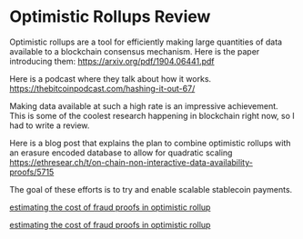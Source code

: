 Optimistic Rollups Review
===========

Optimistic rollups are a tool for efficiently making large quantities of data available to a blockchain consensus mechanism. Here is the paper introducing them: https://arxiv.org/pdf/1904.06441.pdf

Here is a podcast where they talk about how it works. https://thebitcoinpodcast.com/hashing-it-out-67/

Making data available at such a high rate is an impressive achievement. This is some of the coolest research happening in blockchain right now, so I had to write a review.

Here is a blog post that explains the plan to combine optimistic rollups with an erasure encoded database to allow for quadratic scaling https://ethresear.ch/t/on-chain-non-interactive-data-availability-proofs/5715

The goal of these efforts is to try and enable scalable stablecoin payments.

[estimating the cost of fraud proofs in optimistic rollup](https://github.com/zack-bitcoin/amoveo/blob/master/docs/other_blockchains/optimistic_rollups_fraud_proof_cost.md)

[estimating the cost of fraud proofs in optimistic rollup](https://github.com/zack-bitcoin/amoveo/blob/master/docs/other_blockchains/optimistic_rollups_sidechain_attack.md)



